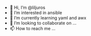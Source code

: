 - 👋 Hi, I’m @liljuros
- 👀 I’m interested in ansible
- 🌱 I’m currently learning yaml and awx
- 💞️ I’m looking to collaborate on ...
- 📫 How to reach me ...

<!---
liljuros/liljuros is a ✨ special ✨ repository because its `README.md` (this file) appears on your GitHub profile.
You can click the Preview link to take a look at your changes.
--->
